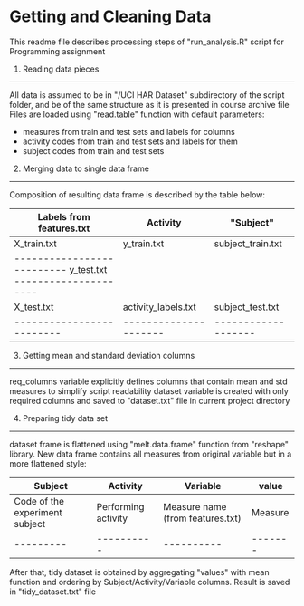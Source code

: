
Getting and Cleaning Data
===

This readme file describes processing steps of "run_analysis.R" script for Programming assignment

1. Reading data pieces
--- 

All data is assumed to be in "/UCI HAR Dataset" subdirectory of the script folder, and be of the same structure as it is presented in course archive file
Files are loaded using "read.table" function with default parameters:

* measures from train and test sets and labels for columns
* activity codes from train and test sets and labels for them
* subject codes from train and test sets


2. Merging data to single data frame
---

Composition of resulting data frame is described by the table below:

|Labels from features.txt | Activity          | "Subject"         |
|-------------------------|-------------------|---------------------|
|X_train.txt              | y_train.txt         | subject_train.txt |
|-------------------------- y_test.txt          ---------------------
|X_test.txt               | activity_labels.txt | subject_test.txt  |
|-------------------------|---------------------|-------------------|

3. Getting mean and standard deviation columns
---

req_columns variable explicitly defines columns that contain mean and std measures to simplify script readability
dataset variable is created with only required columns and saved to "dataset.txt" file in current project directory

4. Preparing tidy data set
---

dataset frame is flattened using "melt.data.frame" function from "reshape" library. New data frame contains all measures from original variable but in a more flattened style:

 Subject | Activity | Variable | value |
---------|----------|----------|-------|
Code of the experiment subject | Performing activity | Measure name (from features.txt) | Measure |
---------|----------|----------|-------|

After that, tidy dataset is obtained by aggregating "values" with mean function and ordering by Subject/Activity/Variable columns.
Result is saved in "tidy_dataset.txt" file
  